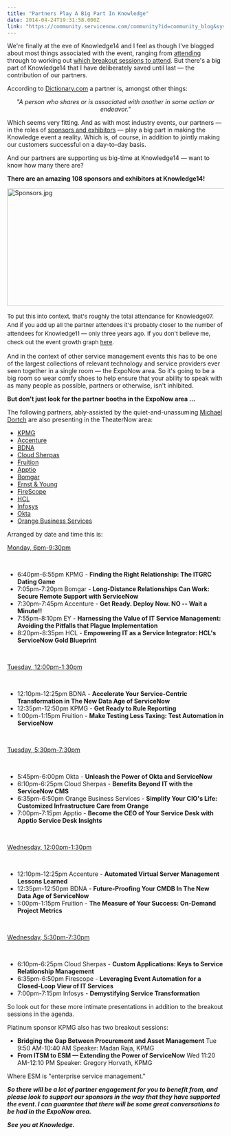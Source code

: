 ```yaml
---
title: "Partners Play A Big Part In Knowledge"
date: 2014-04-24T19:31:58.000Z
link: "https://community.servicenow.com/community?id=community_blog&sys_id=62fc66a5dbd0dbc01dcaf3231f961934"
---
```

<p style="margin-bottom: .0001pt;">We're finally at the eve of Knowledge14 and I feel as though I've blogged about most things associated with the event, ranging from <a title="" _jive_internal="true" href="/community/learn/blog/2013/12/04/1361">attending</a> through to working out <a title="" _jive_internal="true" href="/community/learn/knowledge-user-conference/blog/2014/04/22/knowledge14-is-content-rich-but-how-will-you-consume-it">which breakout sessions to attend</a>. But there's a big part of Knowledge14 that I have deliberately saved until last — the contribution of our partners. </p><p></p><p style="margin-bottom: .0001pt;">According to <a title="ctionary.reference.com/browse/partner?s=t" href="http://dictionary.reference.com/browse/partner?s=t">Dictionary.com</a> a partner is, amongst other things:</p><p></p><p align="center" style="margin-bottom: .0001pt; text-align: center;"><em>"A person who shares or is associated with another in some action or endeavor."</em></p><p></p><p style="margin-bottom: .0001pt;">Which seems very fitting. And as with most industry events, our partners — in the roles of <a title="nowledge.servicenow.com/sponsors.html" href="https://knowledge.servicenow.com/sponsors.html">sponsors and exhibitors</a> — play a big part in making the Knowledge event a reality. Which is, of course, in addition to jointly making our customers successful on a day-to-day basis.</p><p></p><p style="margin-bottom: .0001pt;">And our partners are supporting us big-time at Knowledge14 — want to know how many there are?</p><p></p><p style="margin-bottom: .0001pt;"><strong>There are an amazing 108 sponsors and exhibitors at Knowledge14!</strong></p><p></p><p style="margin-bottom: .0001pt;"><img   alt="Sponsors.jpg" class="image-0 jive-image" src="74c529c2dbd0df048c8ef4621f961919.iix" style="height: 273px; width: 620px; display: block; margin-left: auto; margin-right: auto;"/></p><p style="margin-bottom: .0001pt;"><span style="font-size: 10pt; line-height: 1.5em;">To put this into context, that's roughly the total attendance for Knowledge07. And if you add up all the partner attendees it's probably closer to the number of attendees for Knowledge11 — only three years ago. If you don't believe me, check out the event growth graph </span><a title="" _jive_internal="true" href="/community/learn/blog/2013/12/04/1361" style="font-size: 10pt; line-height: 1.5em;">here</a><span style="font-size: 10pt; line-height: 1.5em;">.</span></p><p></p><p style="margin-bottom: .0001pt;">And in the context of other service management events this has to be one of the largest collections of relevant technology and service providers ever seen together in a single room — the ExpoNow area. So it's going to be a big room so wear comfy shoes to help ensure that your ability to speak with as many people as possible, partners or otherwise, isn't inhibited.</p><p></p><p style="margin-bottom: .0001pt;"><strong>But don't just look for the partner booths in the ExpoNow area …</strong></p><p></p><p style="margin-bottom: .0001pt;">The following partners, ably-assisted by the quiet-and-unassuming <a title="Michael Dortch" __default_attr="5559" __jive_macro_name="user" class="jive_macro_user jive_macro" data-orig-content="Michael Dortch" href="/community?id=community_user_profile&user=d4021ea1dbd81fc09c9ffb651f9619f8">Michael Dortch</a> are also presenting in the TheaterNow area:</p><p></p><ul style="list-style-type: disc;"><li><a title="ww.kpmg.com/US/en/about/alliances/Pages/servicenow.aspx" href="https://www.kpmg.com/US/en/about/alliances/Pages/servicenow.aspx">KPMG</a></li><li><a title="w.accenture.com/servicenow" href="http://www.accenture.com/servicenow">Accenture</a></li><li><a title="w.bdna.com/site/data-cloud-servicenow/" href="http://www.bdna.com/site/data-cloud-servicenow/">BDNA</a></li><li><a title="w.cloudsherpas.com/" href="http://www.cloudsherpas.com/">Cloud Sherpas</a></li><li><a title="uitionpartners.com/" href="http://fruitionpartners.com/">Fruition</a></li><li><a title="w.apptio.com/" href="http://www.apptio.com/">Apptio</a></li><li><a title="w.bomgar.com/" href="http://www.bomgar.com/">Bomgar</a></li><li><a title="w.ey.com/" href="http://www.ey.com/">Ernst &amp; Young</a></li><li><a title="w.firescope.com/" href="http://www.firescope.com/">FireScope</a></li><li><a title="w.hcltech.com/" href="http://www.hcltech.com/">HCL</a></li><li><a title="w.infosys.com/pages/index.aspx" href="http://www.infosys.com/pages/index.aspx">Infosys</a></li><li><a title="ww.okta.com/" href="https://www.okta.com/">Okta</a></li><li><a title="w.orange-business.com/en" href="http://www.orange-business.com/en">Orange Business Services</a></li></ul><p></p><p>Arranged by date and time this is:</p><p></p><p><span style="text-decoration: underline;">Monday, 6pm-9:30pm</span></p><p><span style="text-decoration: underline;"><br/></span></p><ul style="list-style-type: disc;"><li>6:40pm-6:55pm KPMG - <strong>Finding the Right Relationship: The ITGRC Dating Game</strong></li><li>7:05pm-7:20pm Bomgar - <strong>Long-Distance Relationships Can Work: Secure Remote Support with ServiceNow</strong></li><li>7:30pm-7:45pm Accenture - <strong>Get Ready. Deploy Now. NO -- Wait a Minute!!</strong></li><li>7:55pm-8:10pm EY - <strong>Harnessing the Value of IT Service Management:   Avoiding the Pitfalls that Plague Implementation   </strong></li><li>8:20pm-8:35pm HCL - <strong>Empowering IT as a Service Integrator: HCL's ServiceNow Gold Blueprint</strong></li></ul><p><span style="text-decoration: underline;"><br/></span></p><p><span style="text-decoration: underline;">Tuesday, 12:00pm-1:30pm</span></p><p><span style="text-decoration: underline;"><br/></span></p><ul style="list-style-type: disc;"><li>12:10pm-12:25pm BDNA - <strong>Accelerate Your Service-Centric Transformation in The New Data Age of ServiceNow</strong></li><li>12:35pm-12:50pm KPMG - <strong>Get Ready to Rule Reporting</strong></li><li>1:00pm-1:15pm Fruition - <strong>Make Testing Less Taxing: Test Automation in ServiceNow</strong></li></ul><p><span style="text-decoration: underline;"><br/></span></p><p><span style="text-decoration: underline;">Tuesday, 5:30pm-7:30pm</span></p><p><span style="text-decoration: underline;"><br/></span></p><ul style="list-style-type: disc;"><li>5:45pm-6:00pm Okta - <strong>Unleash the Power of Okta and ServiceNow</strong></li><li>6:10pm-6:25pm Cloud Sherpas - <strong>Benefits Beyond IT with the ServiceNow CMS</strong></li><li>6:35pm-6:50pm Orange Business Services - <strong>Simplify Your CIO's Life: Customized Infrastructure Care from Orange</strong></li><li>7:00pm-7:15pm Apptio - <strong>Become the CEO of Your Service Desk with Apptio Service Desk Insights</strong></li></ul><p><span style="text-decoration: underline;"><br/></span></p><p><span style="text-decoration: underline;">Wednesday, 12:00pm-1:30pm</span></p><p><span style="text-decoration: underline;"><br/></span></p><ul style="list-style-type: disc;"><li>12:10pm-12:25pm Accenture - <strong>Automated Virtual Server Management Lessons Learned</strong></li><li>12:35pm-12:50pm BDNA - <strong>Future-Proofing Your CMDB In The New Data Age of ServiceNow</strong></li><li>1:00pm-1:15pm Fruition - <strong>The Measure of Your Success: On-Demand Project Metrics</strong></li></ul><p><span style="text-decoration: underline;"><br/></span></p><p><span style="text-decoration: underline;">Wednesday, 5:30pm-7:30pm</span></p><p><span style="text-decoration: underline;"><br/></span></p><ul style="list-style-type: disc;"><li>6:10pm-6:25pm Cloud Sherpas - <strong>Custom Applications: Keys to Service Relationship Management</strong></li><li>6:35pm-6:50pm Firescope - <strong>Leveraging Event Automation for a Closed-Loop View of IT Services</strong></li><li>7:00pm-7:15pm Infosys - <strong>Demystifying Service Transformation</strong></li></ul><p></p><p style="margin-bottom: .0001pt;">So look out for these more intimate presentations in addition to the breakout sessions in the agenda.</p><p></p><p style="margin-bottom: .0001pt;">Platinum sponsor KPMG also has two breakout sessions:</p><p></p><ul style="list-style-type: disc;"><li><strong>Bridging the Gap Between Procurement and Asset Management</strong> Tue 9:50 AM-10:40 AM Speaker: Madan Raja, KPMG</li><li><strong>From ITSM to ESM — Extending the Power of ServiceNow</strong> Wed 11:20 AM-12:10 PM Speaker: Gregory Horvath, KPMG</li></ul><p></p><p style="margin-bottom: .0001pt;">Where ESM is "enterprise service management."</p><p></p><p style="margin-bottom: .0001pt;"><strong><em>So there will be a lot of partner engagement for you to benefit from, and please look to support our sponsors in the way that they have supported the event. I can guarantee that there will be some great conversations to be had in the ExpoNow area.</em></strong></p><p style="margin-bottom: .0001pt;"></p><p style="margin-bottom: .0001pt;"><strong><em>See you at Knowledge.</em></strong></p>